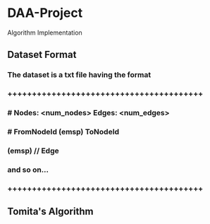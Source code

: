 # DAA-Project
Algorithm Implementation
## Dataset Format
### The dataset is a txt file having the format

### ++++++++++++++++++++++++++++++++++++++++
### \# Nodes: <num_nodes> Edges: <num_edges>
### \# FromNodeId (emsp) ToNodeId
### <Vertex1> (emsp) <Vertex2> // Edge
### and so on...
### ++++++++++++++++++++++++++++++++++++++++

## Tomita's Algorithm
